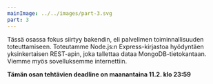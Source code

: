```yaml
---
mainImage: ../../images/part-3.svg
part: 3
---
```


<div class="intro">

Tässä osassa fokus siirtyy bakendin, eli palvelimen toiminnallisuuden toteuttamiseen. Toteutamme Node.js:n Express-kirjastoa hyödyntäen yksinkertaisen REST-apin, joka tallettaa dataa MongoDB-tietokantaan. Viemme myös sovelluksemme internettiin. 

**Tämän osan tehtävien deadline on maanantaina 11.2. klo 23:59**


</div>
